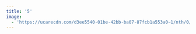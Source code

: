```yaml
---
title: '5'
image:
  - 'https://ucarecdn.com/d3ee5540-01be-42bb-ba07-87fcb1a553a0~1/nth/0/'
---
```


